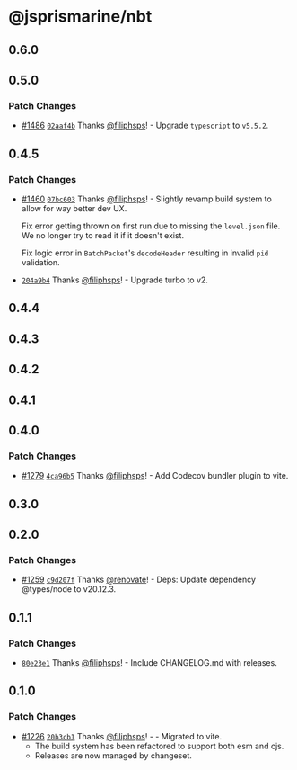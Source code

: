 # @jsprismarine/nbt

## 0.6.0

## 0.5.0

### Patch Changes

-   [#1486](https://github.com/JSPrismarine/JSPrismarine/pull/1486) [`02aaf4b`](https://github.com/JSPrismarine/JSPrismarine/commit/02aaf4b0082e76f4f438f59dacd373a04959df53) Thanks [@filiphsps](https://github.com/filiphsps)! - Upgrade `typescript` to `v5.5.2`.

## 0.4.5

### Patch Changes

-   [#1460](https://github.com/JSPrismarine/JSPrismarine/pull/1460) [`07bc603`](https://github.com/JSPrismarine/JSPrismarine/commit/07bc603b887eb5cf0b69646bd7799abd035a21fe) Thanks [@filiphsps](https://github.com/filiphsps)! - Slightly revamp build system to allow for way better dev UX.

    Fix error getting thrown on first run due to missing the `level.json`
    file. We no longer try to read it if it doesn't exist.

    Fix logic error in `BatchPacket`'s `decodeHeader` resulting in invalid
    `pid` validation.

-   [`204a9b4`](https://github.com/JSPrismarine/JSPrismarine/commit/204a9b4c142fe89d5d63e2f72ba3cb89f9b375e3) Thanks [@filiphsps](https://github.com/filiphsps)! - Upgrade turbo to v2.

## 0.4.4

## 0.4.3

## 0.4.2

## 0.4.1

## 0.4.0

### Patch Changes

-   [#1279](https://github.com/JSPrismarine/JSPrismarine/pull/1279) [`4ca96b5`](https://github.com/JSPrismarine/JSPrismarine/commit/4ca96b59696dbe67e39b7f46d85fe421a74d23d5) Thanks [@filiphsps](https://github.com/filiphsps)! - Add Codecov bundler plugin to vite.

## 0.3.0

## 0.2.0

### Patch Changes

-   [#1259](https://github.com/JSPrismarine/JSPrismarine/pull/1259) [`c9d207f`](https://github.com/JSPrismarine/JSPrismarine/commit/c9d207f03417a8961557d569ec60b1091e9114c1) Thanks [@renovate](https://github.com/apps/renovate)! - Deps: Update dependency @types/node to v20.12.3.

## 0.1.1

### Patch Changes

-   [`80e23e1`](https://github.com/JSPrismarine/JSPrismarine/commit/80e23e17c0111eac2df98f73cdeec5730bd9abf5) Thanks [@filiphsps](https://github.com/filiphsps)! - Include CHANGELOG.md with releases.

## 0.1.0

### Patch Changes

-   [#1226](https://github.com/JSPrismarine/JSPrismarine/pull/1226) [`20b3cb1`](https://github.com/JSPrismarine/JSPrismarine/commit/20b3cb1ee1e2a2c5c45275f9c2a23c9c2507dcf5) Thanks [@filiphsps](https://github.com/filiphsps)! - - Migrated to vite.
    -   The build system has been refactored to support both esm and cjs.
    -   Releases are now managed by changeset.
